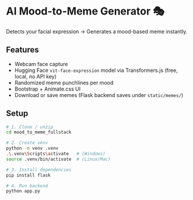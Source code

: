# AI Mood-to-Meme Generator 🎭

Detects your facial expression → Generates a mood-based meme instantly.

## Features
- Webcam face capture
- Hugging Face `vit-face-expression` model via Transformers.js (free, local, no API key)
- Randomized meme punchlines per mood
- Bootstrap + Animate.css UI
- Download or save memes (Flask backend saves under `static/memes/`)

## Setup

```bash
# 1. Clone / unzip
cd mood_to_meme_fullstack

# 2. Create venv
python -m venv .venv
.\.venv\Scripts\activate   # (Windows)
source .venv/bin/activate  # (Linux/Mac)

# 3. Install dependencies
pip install flask

# 4. Run backend
python app.py
